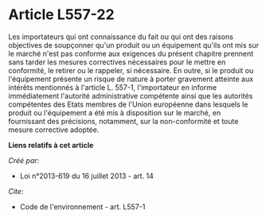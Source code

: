 # Article L557-22

Les importateurs qui ont connaissance du fait ou qui ont des raisons objectives de soupçonner qu'un produit ou un équipement
qu'ils ont mis sur le marché n'est pas conforme aux exigences du présent chapitre prennent sans tarder les mesures
correctives nécessaires pour le mettre en conformité, le retirer ou le rappeler, si nécessaire. En outre, si le produit ou
l'équipement présente un risque de nature à porter gravement atteinte aux intérêts mentionnés à l'article L. 557-1,
l'importateur en informe immédiatement l'autorité administrative compétente ainsi que les autorités compétentes des Etats
membres de l'Union européenne dans lesquels le produit ou l'équipement a été mis à disposition sur le marché, en fournissant
des précisions, notamment, sur la non-conformité et toute mesure corrective adoptée.

**Liens relatifs à cet article**

_Créé par_:

  - Loi n°2013-619 du 16 juillet 2013 - art. 14

_Cite_:

  - Code de l'environnement - art. L557-1
